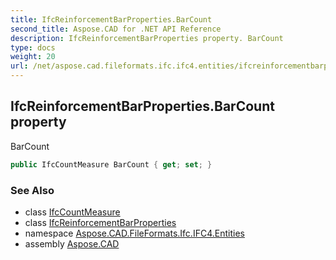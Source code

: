 ```yaml
---
title: IfcReinforcementBarProperties.BarCount
second_title: Aspose.CAD for .NET API Reference
description: IfcReinforcementBarProperties property. BarCount
type: docs
weight: 20
url: /net/aspose.cad.fileformats.ifc.ifc4.entities/ifcreinforcementbarproperties/barcount/
---
```

## IfcReinforcementBarProperties.BarCount property

BarCount

```csharp
public IfcCountMeasure BarCount { get; set; }
```

### See Also

* class [IfcCountMeasure](../../../aspose.cad.fileformats.ifc.ifc4.types/ifccountmeasure/)
* class [IfcReinforcementBarProperties](../)
* namespace [Aspose.CAD.FileFormats.Ifc.IFC4.Entities](../../ifcreinforcementbarproperties/)
* assembly [Aspose.CAD](../../../)


